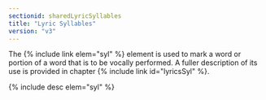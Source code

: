 ```yaml
---
sectionid: sharedLyricSyllables
title: "Lyric Syllables"
version: "v3"
---
```


The {% include link elem="syl" %} element is used to mark a word or portion of a word that is to be vocally performed. A fuller description of its use is provided in chapter {% include link id="lyricsSyl" %}.

{% include desc elem="syl" %} 

